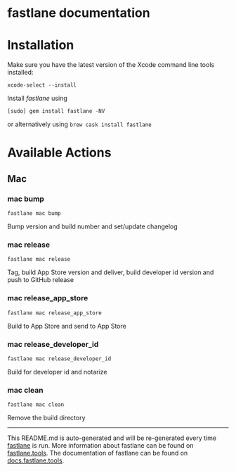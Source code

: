 fastlane documentation
================
# Installation

Make sure you have the latest version of the Xcode command line tools installed:

```
xcode-select --install
```

Install _fastlane_ using
```
[sudo] gem install fastlane -NV
```
or alternatively using `brew cask install fastlane`

# Available Actions
## Mac
### mac bump
```
fastlane mac bump
```
Bump version and build number and set/update changelog
### mac release
```
fastlane mac release
```
Tag, build App Store version and deliver, build developer id version and push to GitHub release
### mac release_app_store
```
fastlane mac release_app_store
```
Build to App Store and send to App Store
### mac release_developer_id
```
fastlane mac release_developer_id
```
Build for developer id and notarize
### mac clean
```
fastlane mac clean
```
Remove the build directory

----

This README.md is auto-generated and will be re-generated every time [fastlane](https://fastlane.tools) is run.
More information about fastlane can be found on [fastlane.tools](https://fastlane.tools).
The documentation of fastlane can be found on [docs.fastlane.tools](https://docs.fastlane.tools).
